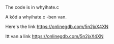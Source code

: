 The code is in whyihate.c

A kód a whyihate.c -ben van.

Here's the link
https://onlinegdb.com/5n2jxX4XN

Itt van a link
https://onlinegdb.com/5n2jxX4XN
